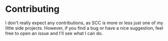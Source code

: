 # Contributing

I don't really expect any contributions, as SCC is more or less just one of my little side projects.
However, if you find a bug or have a nice suggestion, feel free to open an issue and I'll see what I
can do.
